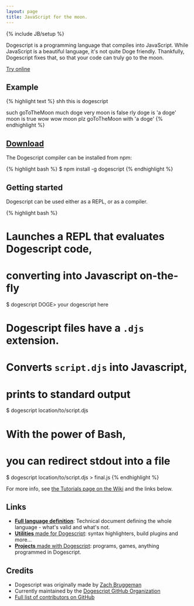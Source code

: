 ```yaml
---
layout: page
title: JavaScript for the moon.
---
```

<!-- ...everything's a mess, so I'll have to
   - guide you through these comments... -->

{% include JB/setup %}

<!-- INTRODUCTION TEXT -->
Dogescript is a programming language that compiles into JavaScript. While JavaScript is a beautiful language, it's not quite Doge friendly. Thankfully, Dogescript fixes that, so that your code can truly go to the moon.

<a id="yellow-btn" href="/live">Try online</a>

## Example

<div id="intro" style="width:100%;height:auto">
  <div id="intro-left">
{% highlight text %}
shh this is dogescript

such goToTheMoon much doge
  very moon is false
  rly doge is 'a doge'
    moon is true
  wow
wow moon
plz goToTheMoon with 'a doge'
{% endhighlight %}
  </div>
</div>

<!-- DOWNLOAD -->


<div><!-- Need to have this div so it links alright -->
<a href="#download" name="download">
<h2>Download</h2>
</a>
</div>

The Dogescript compiler can be installed from npm:

{% highlight bash %}
$ npm install -g dogescript
{% endhighlight %}



<!-- GETTING STARTED
   - things should be better by now...
   - (almost) pure Markdown -->

## Getting started

Dogescript can be used either as a REPL, or as a compiler.

{% highlight bash %}
# Launches a REPL that evaluates Dogescript code,
# converting into Javascript on-the-fly
$ dogescript
DOGE> your dogescript here

# Dogescript files have a `.djs` extension.
# Converts `script.djs` into Javascript,
# prints to standard output
$ dogescript location/to/script.djs

# With the power of Bash, 
# you can redirect stdout into a file
$ dogescript location/to/script.djs > final.js
{% endhighlight %}

For more info, see [the Tutorials page on the Wiki](/wiki/Tutorials) and the links below.

## Links

* [**Full language definition**](https://github.com/dogescript/dogescript/blob/master/LANGUAGE.md): Technical document defining the whole language - what's valid and what's not.
* [**Utilities** made for Dogescript](/wiki/Utilities): syntax highlighters, build plugins and more...
* [**Projects** made with Dogescript](/wiki/Projects): programs, games, anything programmed in Dogescript.

## Credits

* Dogescript was originally made by [Zach Bruggeman](http://zachbruggeman.me)
* Currently maintained by the [Dogescript GitHub Organization](https://github.com/dogescript)
* [Full list of contributors on GitHub](https://github.com/dogescript/dogescript#contributors)
